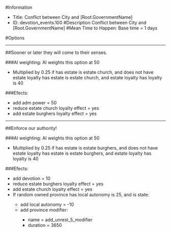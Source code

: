 #Information
 - Title: Conflict between City and [Root.GovernmentName]
 - ID: devotion_events.100
#Description
Conflict between City and [Root.GovernmentName]
#Mean Time to Happen:
Base time = 1 days

#Options

___
##Sooner or later they will come to their senses.

###AI weighting:
AI weights this option at 50
 - Multiplied by 0.25 if has estate is estate church, and does not have estate loyalty has estate is estate church, and estate loyalty has loyalty is 40


###Efects:<ul><li>add adm power = 50</li><li>reduce estate church loyalty effect = yes</li><li>add estate burghers loyalty effect = yes</li></ul>

___
##Enforce our authority!

###AI weighting:
AI weights this option at 50
 - Multiplied by 0.25 if has estate is estate burghers, and does not have estate loyalty has estate is estate burghers, and estate loyalty has loyalty is 40


###Efects:<ul><li>add devotion = 10</li><li>reduce estate burghers loyalty effect = yes</li><li>add estate church loyalty effect = yes</li><li>If random owned province has local autonomy is 25, and  is state:</li><ul><li>add local autonomy = -10</li><li>add province modifier:</li><ul><li>name = add_unrest_5_modifier</li><li>duration = 3650</li></ul></ul></ul>
